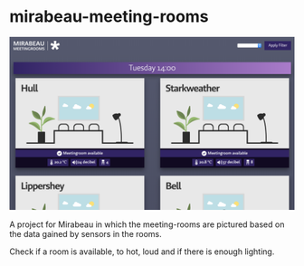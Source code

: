 # mirabeau-meeting-rooms

![Image of the app](/server/public/images/app-image.png)

A project for Mirabeau in which the meeting-rooms are pictured based on the data gained by sensors in the rooms.

Check if a room is available, to hot, loud and if there is enough lighting.
